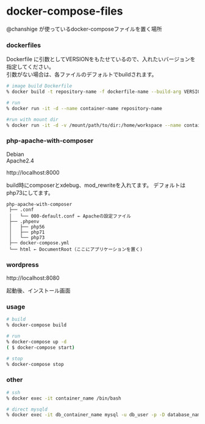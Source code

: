 # docker-compose-files
@chanshige が使っているdocker-composeファイルを置く場所 

### dockerfiles
Dockerfile に引数としてVERSIONをもたせているので、入れたいバージョンを指定してください。  
引数がない場合は、各ファイルのデフォルトでbuildされます。  
```bash
# image build Dockerfile
% docker build -t repository-name -f dockerfile-name --build-arg VERSION=7.x.x docker-file-path

# run
% docker run -it -d --name container-name repository-name

#run with mount dir
% docker run -it -d -v /mount/path/to/dir:/home/workspace --name container-name repository-name
```

### php-apache-with-composer
Debian  
Apache2.4  

http://localhost:8000  

build時にcomposerとxdebug、mod_rewriteを入れてます。
デフォルトはphp73にしてます。 

```text
php-apache-with-composer
 ├── .conf
 │   └── 000-default.conf ← Apacheの設定ファイル
 ├── .phpenv
 │   ├── php56
 │   ├── php71
 │   └── php73
 ├── docker-compose.yml
 └── html ← DocumentRoot（ここにアプリケーションを置く)
```

### wordpress

http://localhost:8080   

起動後、インストール画面

### usage
```bash
# build
% docker-compose build

# run
% docker-compose up -d
( $ docker-compose start)

# stop
% docker-compose stop
```

### other
```bash
# ssh
% docker exec -it container_name /bin/bash

# direct mysqld
% docker exec -it db_container_name mysql -u db_user -p -D database_name
```
